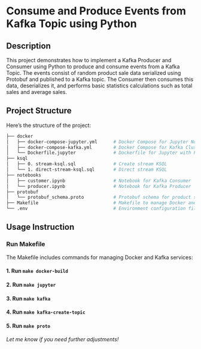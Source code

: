 # Consume and Produce Events from Kafka Topic using Python

## Description
This project demonstrates how to implement a Kafka Producer and Consumer using Python to produce and consume events from a Kafka Topic. The events consist of random product sale data serialized using Protobuf and published to a Kafka topic. The Consumer then consumes this data, deserializes it, and performs basic statistics calculations such as total sales and average sales.

## Project Structure
Here’s the structure of the project:
```bash
├── docker
│   ├── docker-compose-jupyter.yml      # Docker Compose for Jupyter Notebook
│   ├── docker-compose-kafka.yml        # Docker Compose for Kafka Cluster
│   └── Dockerfile.jupyter              # Dockerfile for Jupyter with Python dependencies
├── ksql
│   ├── 0. stream-ksql.sql              # Create stream KSQL
│   └── 1. direct-stream-ksql.sql       # Direct stream KSQL
├── notebooks
│   ├── customer.ipynb                  # Notebook for Kafka Consumer
│   └── producer.ipynb                  # Notebook for Kafka Producer
├── protobuf
│   └── protobuf_schema.proto           # Protobuf schema for product sale data
├── Makefile                            # Makefile to manage Docker and Kafka tasks
└── .env                                # Environment configuration file
```

## Usage Instruction

### Run Makefile
The Makefile includes commands for managing Docker and Kafka services:

#### 1. Run `make docker-build`
#### 2. Run `make jupyter`
#### 3. Run `make kafka`
#### 4. Run `make kafka-create-topic`
#### 5. Run `make proto`


###### Let me know if you need further adjustments!